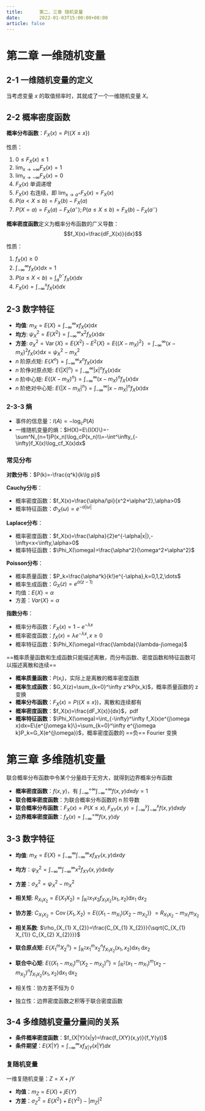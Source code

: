```yaml
---
title:      第二、三章 随机变量
date:       2022-01-03T15:00:00+08:00
article: false
---
```


# 第二章 一维随机变量

## 2-1 一维随机变量的定义

当考虑变量 $x$ 的取值频率时，其就成了一个一维随机变量 $X$。

## 2-2 概率密度函数

**概率分布函数**：$F_X(x)=P(\{X\leq x\})$

性质：
1. $0\leq F_X(x)\leq1$
2. $\lim_{x\rightarrow+\infty}F_X(x)=1$
3. $\lim_{x\rightarrow-\infty}F_X(x)=0$
4. $F_X(x)$ 单调递增
5. $F_X(x)$ 右连续，即 $\lim_{x\rightarrow a^+}F_X(x)=F_X(x)$
6. $P(a<X\leq b)=F_X(b)-F_X(a)$
7. $P(X=a)=F_X(a)-F_X(a^-);P(a\leq X\leq b)=F_X(b)-F_X(a^-)$

**概率密度函数**定义为概率分布函数的广义导数：
$$f_X(x)=\frac{dF_X(x)}{dx}$$

性质：
1. $f_X(x)\geq0$
2. $\int^{\infty}_{-\infty}f_X(x)dx=1$
3. $P(a\leq X<b)=\int_a^{b^-}f_X(x)dx$
4. $F_X(x)=\int^x_{-\infty}f_X(x)dx$

## 2-3 数字特征

- **均值**: $m_{X}=E\{X\}=\int_{-\infty}^{\infty} x f_{X}(x) \mathrm{d} x$
- **均方**: $\psi_{X}^{2}=E\left\{X^{2}\right\}=\int_{-\infty}^{\infty} x^{2} f_{X}(x) \mathrm{d} x$
- **方差**: $\sigma_{X}^{2}=\operatorname{Var}\{X\}=E\{X^2\}-E^2\{X\}=E\left\{\left(X-m_{X}\right)^{2}\right\}$
$=\int_{-\infty}^{\infty}\left(x-m_{X}\right)^{2} f_{X}(x) \mathrm{d} x=\psi_{X}^{2}-m_{X}^{2}$
- $n$ 阶原点矩: $E\left\{X^{n}\right\}=\int_{-\infty}^{\infty} x^{n} f_{X}(x) \mathrm{d} x$
- $n$ 阶鿇对原点矩: $E\left\{|X|^{n}\right\}=\int_{-\infty}^{\infty}|x|^{n} f_{X}(x) \mathrm{d} x$
- $n$ 阶中心矩: $E\left\{\left(X-m_{X}\right)^{n}\right\}=\int_{-\infty}^{\infty}\left(x-m_{X}\right)^{n} f_{X}(x) \mathrm{d} x$
- $n$ 阶绝对中心矩: $E\left\{\left|X-m_{X}\right|^{n}\right\}=\int_{-\infty}^{\infty}\left|x-m_{X}\right|^{n} f_{X}(x) \mathrm{d} x$

### 2-3-3 熵

- 事件的信息量：$I(A)=-\log_cP(A)$
- 一维随机变量的熵：$H(X)=E\{I(X)\}=-\sum^N_{n=1}P(x_n)\log_cP(x_n)\\=-\int^\infty_{-\infty}f_X(x)\log_cf_X(x)dx$

### 常见分布

**对数分布**：$P(k)=-\frac{q^k}{k\lg p}$

**Cauchy分布**：
- 概率密度函数：$f_X(x)=\frac{\alpha/\pi}{x^2+\alpha^2},\alpha>0$
- 概率特征函数：$\Phi_X(\omega)=e^{-\alpha|\omega|}$

**Laplace分布**：
- 概率密度函数：$f_X(x)=\frac{\alpha}{2}e^{-\alpha|x|},-\infty<x<\infty,\alpha>0$
- 概率特征函数：$\Phi_X(\omega)=\frac{\alpha^2}{\omega^2+\alpha^2}$

**Poisson分布**：
- 概率质量函数：$P_k=\frac{\alpha^k}{k!}e^{-\alpha},k=0,1,2,\dots$
- 概率生成函数：$G_X(z)=e^{\alpha(z-1)}$
- 均值：$E\{X\}=\alpha$
- 方差：$Var\{X\}=\alpha$


**指数分布**：
- 概率分布函数：$F_X(x)=1-e^{-\lambda x}$
- 概率密度函数：$f_X(x)=\lambda e^{-\lambda x}, x\geq0$
- 概率特征函数：$\Phi_X(\omega)=\frac{\lambda}{\lambda-j\omega}$

==概率质量函数和生成函数只能描述离散，而分布函数、密度函数和特征函数可以描述离散和连续==

- **概率质量函数**：$P(x_i)$，实际上是离散的概率密度函数
- **概率生成函数**：$G_X(z)=\sum_{k=0}^\infty z^kP(x_k)$，概率质量函数的 z 变换
- **概率分布函数**：$F_X(x)=P(\{X\leq x\})$，离散和连续都有
- **概率密度函数**：$f_X(x)=\frac{dF_X(x)}{dx}$，pdf
- **概率特征函数**：$\Phi_X(\omega)=\int_{-\infty}^\infty f_X(x)e^{j\omega x}dx=E\{e^{j\omega k}\}=\sum_{k=0}^\infty e^{j\omega k}P_k=G_X(e^{j\omega})$，概率密度函数的 ==负== Fourier 变换

# 第三章 多维随机变量

联合概率分布函数中令某个分量趋于无穷大，就得到边界概率分布函数

- **概率密度函数**：$f(x,y)$，有 $\int_{-\infty}^{+\infty}\int_{-\infty}^{+\infty} f(x,y)dxdy=1$
- **联合概率密度函数**：为联合概率分布函数的 n 阶导数
- **联合概率分布函数**：$F_X(x)=P(X\leq x),F_{XY}(x,y)=\int_{-\infty}^y\int_{-\infty}^{x} f(x,y)dxdy$
- **边界概率密度函数**：$f_X(x)=\int_{-\infty}^{+\infty}f(x,y)dy$

## 3-3 数字特征

- **均值**: $m_{X}=E\{X\}=\int_{-\infty}^{\infty}\int_{-\infty}^{\infty} x f_{XY}(x,y) \mathrm{d} x\mathrm{d} y$
- **均方**：$\psi^2_X=\int_{-\infty}^{\infty}\int_{-\infty}^{\infty} x^2 f_{XY}(x,y) \mathrm{d} x\mathrm{d} y$
- **方差**：$\sigma^2_X=\psi^2_X-m^2_X$
- **相关矩**: $R_{X_{1} X_{2}}=E\left\{X_{1} X_{2}\right\}=\int_{\mathbb{R}^{2}} x_{1} x_{2} f_{X_{1} X_{2}}\left(x_{1}, x_{2}\right) \mathrm{d} x_{1} \mathrm{~d} x_{2}$
- **协方差**: $C_{X_{1} X_{2}}=\operatorname{Cov}\left\{X_{1}, X_{2}\right\}=E\left\{\left(X_{1}-m_{X_{1}}\right)\left(X_{2}-m_{X_{2}}\right)\right\}$ $=R_{X_{1} X_{2}}-m_{X_{1}} m_{X_{2}}$
- **相关系数**: $\rho_{X_{1} X_{2}}=\frac{C_{X_{1} X_{2}}}{\sqrt{C_{X_{1} X_{1}} C_{X_{2} X_{2}}}}$
- **联合原点矩**: $E\left\{X_{1}^{m} X_{2}^{n}\right\}=\int_{\mathbb{R}^{2}} x_{1}^{m} x_{2}^{n} f_{X_{1} X_{2}}\left(x_{1}, x_{2}\right) \mathrm{d} x_{1} \mathrm{~d} x_{2}$
- **联合中心矩**: $E\left\{\left(X_{1}-m_{X_{1}}\right)^{m}\left(X_{2}-m_{X_{2}}\right)^{n}\right\}=\int_{\mathbb{R}^{2}}\left(x_{1}-m_{X_{1}}\right)^{m}\left(x_{2}-m_{X_{2}}\right)^{n} f_{X_{1} X_{2}}\left(x_{1}, x_{2}\right) \mathrm{d} x_{1} \mathrm{~d} x_{2}$

- 相关性：协方差不恒为 0
- 独立性：边界密度函数之积等于联合密度函数

## 3-4 多维随机变量分量间的关系

- **条件概率密度函数**：$f_{X|Y}(x|y)=\frac{f_{XY}(x,y)}{f_Y(y)}$
- **条件期望**：$E\{X|Y\}=\int_{-\infty}^\infty xf_{X|Y}(x|Y)dx$

### 复随机变量

一维复随机变量：$Z=X+jY$
- **均值**：$m_Z=E\{X\}+jE\{Y\}$
- **方差**：$\sigma_Z^2=E\{X^2\}+E\{Y^2\}-|m_Z|^2$